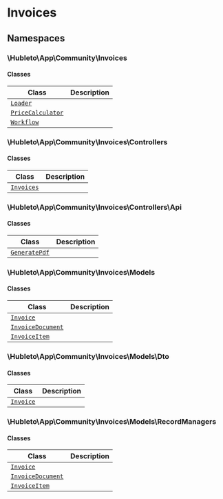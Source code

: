 
# 
# Invoices

## Namespaces

### \Hubleto\App\Community\Invoices

#### Classes

| Class                                                                         | Description |
|-------------------------------------------------------------------------------|-------------|
| [`Loader`](./classes/Hubleto/App/Community/Invoices/Loader)                   |             |
| [`PriceCalculator`](./classes/Hubleto/App/Community/Invoices/PriceCalculator) |             |
| [`Workflow`](./classes/Hubleto/App/Community/Invoices/Workflow)               |             |

### \Hubleto\App\Community\Invoices\Controllers

#### Classes

| Class                                                                       | Description |
|-----------------------------------------------------------------------------|-------------|
| [`Invoices`](./classes/Hubleto/App/Community/Invoices/Controllers/Invoices) |             |

### \Hubleto\App\Community\Invoices\Controllers\Api

#### Classes

| Class                                                                                 | Description |
|---------------------------------------------------------------------------------------|-------------|
| [`GeneratePdf`](./classes/Hubleto/App/Community/Invoices/Controllers/Api/GeneratePdf) |             |

### \Hubleto\App\Community\Invoices\Models

#### Classes

| Class                                                                                | Description |
|--------------------------------------------------------------------------------------|-------------|
| [`Invoice`](./classes/Hubleto/App/Community/Invoices/Models/Invoice)                 |             |
| [`InvoiceDocument`](./classes/Hubleto/App/Community/Invoices/Models/InvoiceDocument) |             |
| [`InvoiceItem`](./classes/Hubleto/App/Community/Invoices/Models/InvoiceItem)         |             |

### \Hubleto\App\Community\Invoices\Models\Dto

#### Classes

| Class                                                                    | Description |
|--------------------------------------------------------------------------|-------------|
| [`Invoice`](./classes/Hubleto/App/Community/Invoices/Models/Dto/Invoice) |             |

### \Hubleto\App\Community\Invoices\Models\RecordManagers

#### Classes

| Class                                                                                               | Description |
|-----------------------------------------------------------------------------------------------------|-------------|
| [`Invoice`](./classes/Hubleto/App/Community/Invoices/Models/RecordManagers/Invoice)                 |             |
| [`InvoiceDocument`](./classes/Hubleto/App/Community/Invoices/Models/RecordManagers/InvoiceDocument) |             |
| [`InvoiceItem`](./classes/Hubleto/App/Community/Invoices/Models/RecordManagers/InvoiceItem)         |             |
